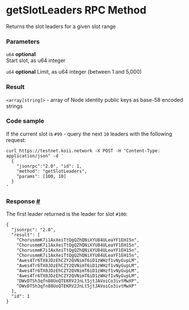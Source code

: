 # getSlotLeaders RPC Method
Returns the slot leaders for a given slot range

### Parameters
`u64` **optional**  
Start slot, as u64 integer  

`u64` **optional**
Limit, as u64 integer (between 1 and 5,000)

### Result

`<array[string]>` - array of Node identity public keys as base-58 encoded strings

### Code sample

If the current slot is `#99` - query the next `10` leaders with the following request:

```
curl https://testnet.koii.network -X POST -H "Content-Type: application/json" -d '
  {
    "jsonrpc":"2.0", "id": 1,
    "method": "getSlotLeaders",
    "params": [100, 10]
  }
'
```


### Response [#](#response)

The first leader returned is the leader for slot `#100`:

```
{
  "jsonrpc": "2.0",
  "result": [
    "ChorusmmK7i1AxXeiTtQgQZhQNiXYU84ULeaYF1EH15n",
    "ChorusmmK7i1AxXeiTtQgQZhQNiXYU84ULeaYF1EH15n",
    "ChorusmmK7i1AxXeiTtQgQZhQNiXYU84ULeaYF1EH15n",
    "ChorusmmK7i1AxXeiTtQgQZhQNiXYU84ULeaYF1EH15n",
    "Awes4Tr6TX8JDzEhCZY2QVNimT6iD1zWHzf1vNyGvpLM",
    "Awes4Tr6TX8JDzEhCZY2QVNimT6iD1zWHzf1vNyGvpLM",
    "Awes4Tr6TX8JDzEhCZY2QVNimT6iD1zWHzf1vNyGvpLM",
    "Awes4Tr6TX8JDzEhCZY2QVNimT6iD1zWHzf1vNyGvpLM",
    "DWvDTSh3qfn88UoQTEKRV2JnLt5jtJAVoiCo3ivtMwXP",
    "DWvDTSh3qfn88UoQTEKRV2JnLt5jtJAVoiCo3ivtMwXP"
  ],
  "id": 1
}
```

